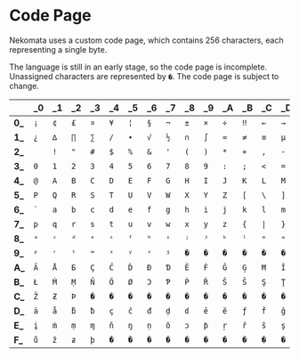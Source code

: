 # Code Page

Nekomata uses a custom code page, which contains 256 characters, each representing a single byte.

The language is still in an early stage, so the code page is incomplete. Unassigned characters are represented by `�`. The code page is subject to change.

| |**_0**|**_1**|**_2**|**_3**|**_4**|**_5**|**_6**|**_7**|**_8**|**_9**|**_A**|**_B**|**_C**|**_D**|**_E**|**_F**|
|-|-|-|-|-|-|-|-|-|-|-|-|-|-|-|-|-|
|**0_**|`¡`|`¢`|`£`|`¤`|`¥`|`¦`|`§`|`¬`|`±`|`×`|`÷`|`‼`|`←`|`→`|`↔`|`↕`|
|**1_**|`¿`|`∆`|`∏`|`∑`|`∕`|`∙`|`√`|`½`|`∩`|`∫`|`≈`|`≠`|`≡`|`µ`|`≤`|`≥`|
|**2_**|` `|`!`|`"`|`#`|`$`|`%`|`&`|`'`|`(`|`)`|`*`|`+`|`,`|`-`|`.`|`/`|
|**3_**|`0`|`1`|`2`|`3`|`4`|`5`|`6`|`7`|`8`|`9`|`:`|`;`|`<`|`=`|`>`|`?`|
|**4_**|`@`|`A`|`B`|`C`|`D`|`E`|`F`|`G`|`H`|`I`|`J`|`K`|`L`|`M`|`N`|`O`|
|**5_**|`P`|`Q`|`R`|`S`|`T`|`U`|`V`|`W`|`X`|`Y`|`Z`|`[`|`\`|`]`|`^`|`_`|
|**6_**|`` ` ``|`a`|`b`|`c`|`d`|`e`|`f`|`g`|`h`|`i`|`j`|`k`|`l`|`m`|`n`|`o`|
|**7_**|`p`|`q`|`r`|`s`|`t`|`u`|`v`|`w`|`x`|`y`|`z`|`{`|`\|`|`}`|`~`|`\n`|
|**8_**|`ᵃ`|`ᶜ`|`ᵈ`|`ᵉ`|`ᵋ`|`ᶠ`|`ʰ`|`ᶦ`|`ʲ`|`ᴶ`|`ᵏ`|`ˡ`|`ᵐ`|`ᵚ`|`ᵑ`|`ᵒ`|
|**9_**|`ᵖ`|`ʳ`|`ᵗ`|`ʷ`|`ˣ`|`ʸ`|`ᶻ`|`ᶾ`|`�`|`�`|`�`|`�`|`�`|`�`|`�`|`�`|
|**A_**|`Ä`|`Å`|`Ƃ`|`Ç`|`Ĉ`|`Ď`|`Ð`|`Ɗ`|`Ë`|`Ḟ`|`Ĝ`|`Ģ`|`Ħ`|`Ĩ`|`Ĭ`|`Ļ`|
|**B_**|`Ł`|`Ṁ`|`Ṃ`|`Ň`|`Ö`|`Ø`|`Ɔ`|`Ƥ`|`Ṗ`|`Ř`|`Ŝ`|`Š`|`Ş`|`Ţ`|`Ť`|`Ŭ`|
|**C_**|`Ž`|`Ƶ`|`Þ`|`�`|`�`|`�`|`�`|`�`|`�`|`�`|`�`|`�`|`�`|`�`|`�`|`�`|
|**D_**|`ä`|`å`|`ƃ`|`ƀ`|`ç`|`ĉ`|`đ`|`ḍ`|`ɗ`|`ē`|`ĕ`|`ƒ`|`ḟ`|`ĝ`|`ï`|`ĭ`|
|**E_**|`į`|`ṁ`|`ṃ`|`ɱ`|`ň`|`ŋ`|`ṇ`|`õ`|`ɔ`|`ƥ`|`ŗ`|`ř`|`ŝ`|`ş`|`ŧ`|`ũ`|
|**F_**|`ů`|`ž`|`ƶ`|`þ`|`�`|`�`|`�`|`�`|`�`|`�`|`�`|`�`|`�`|`�`|`�`|`�`|

